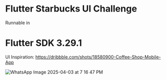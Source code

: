 # Flutter Starbucks UI Challenge

Runnable in 
# Flutter SDK 3.29.1

UI Inspiration: https://dribbble.com/shots/18580900-Coffee-Shop-Mobile-App


![WhatsApp Image 2025-04-03 at 7 16 47 PM](https://github.com/shohag7552/starbucks_ui_challenge?tab=readme-ov-file)
